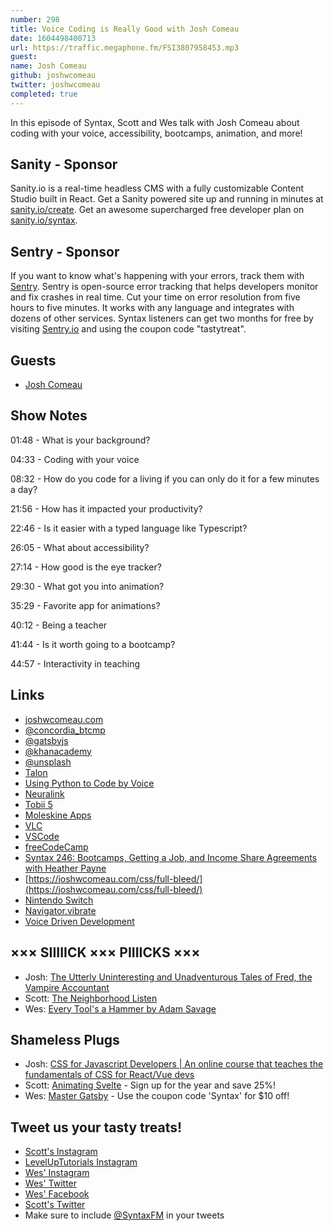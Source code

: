 ```yaml
---
number: 298
title: Voice Coding is Really Good with Josh Comeau
date: 1604498400713
url: https://traffic.megaphone.fm/FSI3807958453.mp3
guest: 
name: Josh Comeau
github: joshwcomeau
twitter: joshwcomeau
completed: true
---
```


In this episode of Syntax, Scott and Wes talk with Josh Comeau about coding with your voice, accessibility, bootcamps, animation, and more!

## Sanity - Sponsor
Sanity.io is a real-time headless CMS with a fully customizable Content Studio built in React. Get a Sanity powered site up and running in minutes at [sanity.io/create](https://www.sanity.io/create). Get an awesome supercharged free developer plan on [sanity.io/syntax](https://www.sanity.io/syntax).

## Sentry - Sponsor
If you want to know what's happening with your errors, track them with [Sentry](https://sentry.io/). Sentry is open-source error tracking that helps developers monitor and fix crashes in real time. Cut your time on error resolution from five hours to five minutes. It works with any language and integrates with dozens of other services. Syntax listeners can get two months for free by visiting [Sentry.io](https://sentry.io/) and using the coupon code "tastytreat".

## Guests
* [Josh Comeau](https://twitter.com/joshwcomeau)

## Show Notes
01:48 - What is your background?

04:33 - Coding with your voice

08:32 - How do you code for a living if you can only do it for a few minutes a day?

21:56 - How has it impacted your productivity?

22:46 - Is it easier with a typed language like Typescript?

26:05 - What about accessibility?

27:14 - How good is the eye tracker?

29:30 - What got you into animation?

35:29 - Favorite app for animations?

40:12 - Being a teacher

41:44 - Is it worth going to a bootcamp?

44:57 - Interactivity in teaching

## Links
* [joshwcomeau.com](https://joshwcomeau.com/)
* [@concordia_btcmp](https://twitter.com/concordia_btcmp)
* [@gatsbyjs](https://twitter.com/gatsbyjs)
* [@khanacademy](https://twitter.com/khanacademy)
* [@unsplash](https://twitter.com/unsplash)
* [Talon](https://talonvoice.com/)
* [Using Python to Code by Voice](https://www.youtube.com/watch?v=8SkdfdXWYaI)
* [Neuralink](https://neuralink.com/)
* [Tobii 5](https://us.tobiidynavox.com/pages/communicator-5-ap)
* [Moleskine Apps](https://us.moleskine.com/moleskine-/apps/0302-2)
* [VLC](https://www.videolan.org/index.html)
* [VSCode](https://code.visualstudio.com/)
* [freeCodeCamp](https://www.freecodecamp.org/)
* [Syntax 246: Bootcamps, Getting a Job, and Income Share Agreements with Heather Payne](https://syntax.fm/show/246/bootcamps-getting-a-job-and-income-share-agreements-with-heather-payne)
* [https://joshwcomeau.com/css/full-bleed/](https://joshwcomeau.com/css/full-bleed/)
* [Nintendo Switch](https://www.nintendo.com/switch/)
* [Navigator.vibrate](https://developer.mozilla.org/en-US/docs/Web/API/Navigator/vibrate)
* [Voice Driven Development](https://www.youtube.com/watch?v=YKuRkGkf5HU)

## ××× SIIIIICK ××× PIIIICKS ×××
* Josh: [The Utterly Uninteresting and Unadventurous Tales of Fred, the Vampire Accountant](https://www.amazon.com/Utterly-Uninteresting-Unadventurous-Vampire-Accountant/dp/B00TIXW5AI/)
* Scott: [The Neighborhood Listen](https://www.earwolf.com/show/the-neighborhood-listen/)
* Wes: [Every Tool's a Hammer by Adam Savage](https://www.amazon.com/Every-Tools-Hammer-Adam-Savage-audiobook/dp/B07L3BRW4T/)

## Shameless Plugs
* Josh: [CSS for Javascript Developers | An online course that teaches the fundamentals of CSS for React/Vue devs](https://css-for-js.com/)
* Scott: [Animating Svelte](https://www.leveluptutorials.com/pro) - Sign up for the year and save 25%!
* Wes: [Master Gatsby](https://mastergatsby.com/) - Use the coupon code 'Syntax' for $10 off!

## Tweet us your tasty treats!
* [Scott's Instagram](https://www.instagram.com/stolinski/)
* [LevelUpTutorials Instagram](https://www.instagram.com/LevelUpTutorials/)
* [Wes' Instagram](https://www.instagram.com/wesbos/)
* [Wes' Twitter](https://twitter.com/wesbos)
* [Wes' Facebook](https://www.facebook.com/wesbos.developer)
* [Scott's Twitter](https://twitter.com/stolinski)
* Make sure to include [@SyntaxFM](https://twitter.com/SyntaxFM) in your tweets
